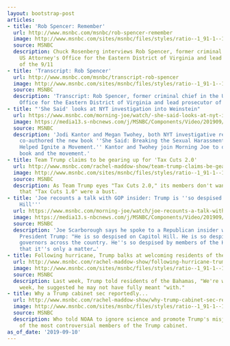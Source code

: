 ```yaml
---
layout: bootstrap-post
articles:
- title: 'Rob Spencer: Remember'
  url: http://www.msnbc.com/msnbc/rob-spencer-remember
  image: http://www.msnbc.com/sites/msnbc/files/styles/ratio--1_91-1--1200x630/public/articles/190906-rob-spencer-mn-1550_85ecebab6fe3ae804ffeecba9d47bd0b.jpg?itok=76tC48Z0
  source: MSNBC
  description: Chuck Rosenberg interviews Rob Spencer, former criminal chief in the
    US Attorney's Office for the Eastern District of Virginia and lead prosecutor
    of the 9/11
- title: 'Transcript: Rob Spencer'
  url: http://www.msnbc.com/msnbc/transcript-rob-spencer
  image: http://www.msnbc.com/sites/msnbc/files/styles/ratio--1_91-1--1200x630/public/articles/190906-rob-spencer-mn-1550_85ecebab6fe3ae804ffeecba9d47bd0b.jpg?itok=76tC48Z0
  source: MSNBC
  description: 'Transcript: Rob Spencer, former criminal chief in the US Attorney''s
    Office for the Eastern District of Virginia and lead prosecutor of the 9/11 trial.'
- title: "'She Said' looks at NYT investigation into Weinstein"
  url: https://www.msnbc.com/morning-joe/watch/-she-said-looks-at-nyt-investigation-into-weinstein-68581445731
  image: https://media13.s-nbcnews.com/j/MSNBC/Components/Video/201909/n_mj_shesaid_190910_1920x1080.nbcnews-fp-1200-630.jpg
  source: MSNBC
  description: 'Jodi Kantor and Megan Twohey, both NYT investigative reporters, have
    co-authored the new book ''She Said: Breaking the Sexual Harassment Story that
    Helped Ignite a Movement.'' Kantor and Twohey join Morning Joe to discuss their
    book and the movement.'
- title: Team Trump claims to be gearing up for 'Tax Cuts 2.0'
  url: http://www.msnbc.com/rachel-maddow-show/team-trump-claims-be-gearing-tax-cuts-20
  image: http://www.msnbc.com/sites/msnbc/files/styles/ratio--1_91-1--1200x630/public/mnuchin_taxes.jpg?itok=eYX35Af3
  source: MSNBC
  description: As Team Trump eyes "Tax Cuts 2.0," its members don't want to acknowledge
    that "Tax Cuts 1.0" were a bust.
- title: 'Joe recounts a talk with GOP insider: Trump is ''so despised on Capitol
    Hill'''
  url: https://www.msnbc.com/morning-joe/watch/joe-recounts-a-talk-with-gop-insider-trump-is-so-despised-on-capitol-hill-68582469696
  image: https://media13.s-nbcnews.com/j/MSNBC/Components/Video/201909/n_mj_joe_micro_190910_1920x1080.nbcnews-fp-1200-630.jpg
  source: MSNBC
  description: 'Joe Scarborough says he spoke to a Republican insider who said about
    President Trump: "He is so despised on Capitol Hill. He is so despised by Republican
    governors across the country. He''s so despised by members of the House personally
    that it''s only a matter…'
- title: Following hurricane, Trump balks at welcoming residents of the Bahamas
  url: http://www.msnbc.com/rachel-maddow-show/following-hurricane-trump-balks-welcoming-residents-the-bahamas
  image: http://www.msnbc.com/sites/msnbc/files/styles/ratio--1_91-1--1200x630/public/videos/n_maddow_ddorian_190906_1920x1080.jpg?itok=9bfZVm7-
  source: MSNBC
  description: Last week, Trump told residents of the Bahamas, "We're with you." This
    week, he suggested he may not have fully meant "with."
- title: Why a Trump cabinet sec reportedly...
  url: http://www.msnbc.com/rachel-maddow-show/why-trump-cabinet-sec-reportedly-threatened-fire-noaa-officials
  image: http://www.msnbc.com/sites/msnbc/files/styles/ratio--1_91-1--1200x630/public/articles/trump_21905.jpg-d35d2.jpg?itok=4wxLCWRr
  source: MSNBC
  description: Who told NOAA to ignore science and promote Trump's misjudgments? One
    of the most controversial members of the Trump cabinet.
as_of_date: '2019-09-10'
---
```


